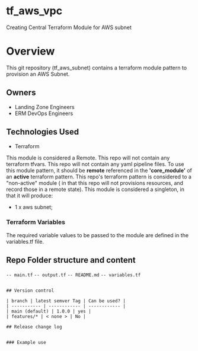 # tf_aws_vpc
Creating Central Terraform Module for AWS subnet

# Overview

This git repository (tf_aws_subnet) contains a terraform module pattern to provision an AWS Subnet.

## Owners

- Landing Zone Engineers
- ERM DevOps Engineers

## Technologies Used

- Terraform

This module is considered a Remote.
This repo will not contain any terraform tfvars.
This repo will not contain any yaml pipeline files.
To use this module pattern, it should be **remote** referenced in the **'core_module'** of an **active** terraform pattern.
This repo's terraform pattern is considered to a "non-active" module ( in that this repo will not provisions resources, and record those in a remote state).
This module is considered a singleton, in that it will produce:

- 1 x aws subnet;



### Terraform Variables

The required variable values to be passed to the module are defined in the variables.tf file.

## Repo Folder structure and content


`-- main.tf`
`-- output.tf`
`-- README.md`
`-- variables.tf`
```

## Version control

| branch | latest semver Tag | Can be used? |
| ----------- | ------------ | ------------ |
| main (default) | 1.0.0 | yes |
| features/* | < none > | No |

## Release change log


### Example use

